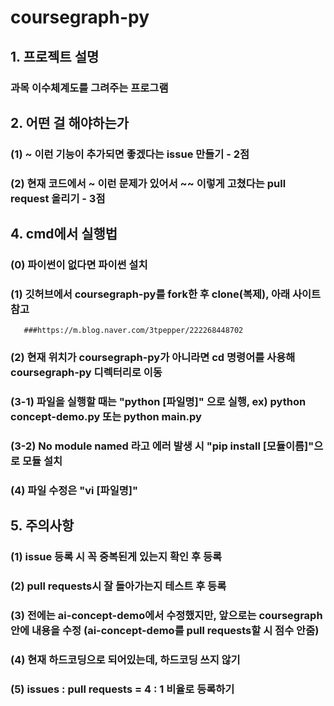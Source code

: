# coursegraph-py

## 1. 프로젝트 설명
### 과목 이수체계도를 그려주는 프로그램

## 2. 어떤 걸 해야하는가
   ### (1) ~ 이런 기능이 추가되면 좋겠다는 issue 만들기 - 2점
   ### (2) 현재 코드에서 ~ 이런 문제가 있어서 ~~ 이렇게 고쳤다는 pull request 올리기 - 3점
   
## 4. cmd에서 실행법
   ### (0) 파이썬이 없다면 파이썬 설치
   ### (1) 깃허브에서 coursegraph-py를 fork한 후 clone(복제), 아래 사이트 참고
       ###https://m.blog.naver.com/3tpepper/222268448702
   ### (2) 현재 위치가 coursegraph-py가 아니라면 cd 명령어를 사용해 coursegraph-py 디렉터리로 이동
   ### (3-1) 파일을 실행할 때는 "python [파일명]" 으로 실행, ex) python concept-demo.py 또는 python __main__.py
   ### (3-2) No module named 라고 에러 발생 시 "pip install [모듈이름]"으로 모듈 설치
   ### (4) 파일 수정은 "vi [파일명]"

## 5. 주의사항
   ### (1) issue 등록 시 꼭 중복된게 있는지 확인 후 등록
   ### (2) pull requests시 잘 돌아가는지 테스트 후 등록
   ### (3) 전에는 ai-concept-demo에서 수정했지만, 앞으로는 coursegraph 안에 내용을 수정 (ai-concept-demo를 pull requests할 시 점수 안줌)
   ### (4) 현재 하드코딩으로 되어있는데, 하드코딩 쓰지 않기
   ### (5) issues : pull requests = 4 : 1 비율로 등록하기
